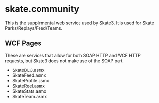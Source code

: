 # skate.community

This is the supplemental web service used by Skate3. It is used for Skate Parks/Replays/Feed/Teams.

## WCF Pages

These are services that allow for both SOAP HTTP and WCF HTTP requests, but Skate3 does not make use of the SOAP part.

* SkateDLC.asmx
* SkateFeed.asmx
* SkateProfile.asmx
* SkateReel.asmx
* SkateStats.asmx
* SkateTeam.asmx